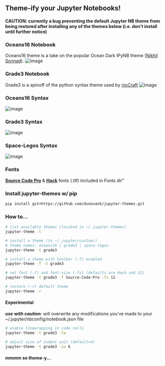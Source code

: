 ## Theme-ify your Jupyter Notebooks!

#### CAUTION: currently a bug preventing the default Jupyter NB theme from being restored after installing any of the themes below (i.e. don't install until further notice)

### Oceans16 Notebook
Oceans16 theme is a take on the popular Ocean Dark IPyNB theme ([Nikhil Sonnad](https://github.com/nsonnad/base16-ipython-notebook)).
![image](https://github.com/dunovank/jupyter-themes/blob/master/Screens/oceans16_nb.png?raw=true)

### Grade3 Notebook
Grade3 is a spinoff of the python syntax theme used by [nixCraft](http://www.cyberciti.biz/faq/python-sleep-command-syntax-example/)
![image](https://github.com/dunovank/jupyter-themes/blob/master/Screens/grade3_nb.png?raw=true)

### Oceans16 Syntax
![image](https://github.com/dunovank/jupyter-themes/blob/master/Screens/oceans16.png?raw=true)

### Grade3 Syntax
![image](https://github.com/dunovank/jupyter-themes/blob/master/Screens/grade3.png?raw=true)

### Space-Legos Syntax
![image](https://github.com/dunovank/jupyter-themes/blob/master/Screens/space-legos.png?raw=true)

### Fonts
[__Source Code Pro__](https://github.com/adobe/Source-Code-Pro) &  [__Hack__](https://github.com/chrissimpkins/Hack) fonts (.ttf) included in Fonts dir"

### Install jupyter-themes w/ pip
```sh
pip install git+https://github.com/dunovank/jupyter-themes.git
```

### How to...
```sh
# list available themes (located in ~/.jupyter-themes)
jupyter-theme -l

# install a theme (to ~/.jupyter/custom/)
# theme names: oceans16 | grade3 | space-legos
jupyter-theme -t grade3

# install a theme with toolbar (-T) enabled
jupyter-theme -T -t grade3

# set font (-f) and font-size (-fs) (defaults are Hack and 11)
jupyter-theme -t grade3 -f Source-Code-Pro -fs 12

# restore (-r) default theme
jupyter-theme -r
```

#### Experimental
***use with caution***: will overwrite any modifications
you've made to your ~/.jupyter/nbconfig/notebook.json file
```sh
# enable linewrapping in code cells
jupyter-theme -t grade3 -lw

# adjust size of indent unit (default=4)
jupyter-theme -t grade3 -iu 6
```

#### mmmm so theme-y...
